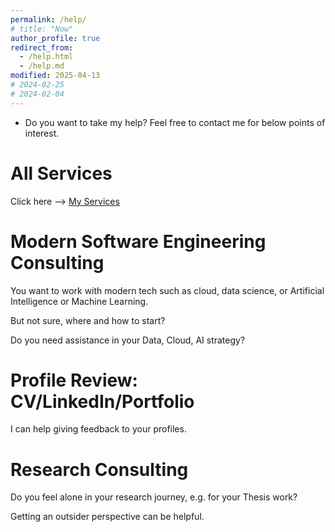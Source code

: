 ```yaml
---
permalink: /help/
# title: "Now"
author_profile: true
redirect_from: 
  - /help.html
  - /help.md
modified: 2025-04-13
# 2024-02-25
# 2024-02-04
---
```

<!-- About Aditya -->

* Do you want to take my help? Feel free to contact me for below points of interest.

# All Services 

Click here --> [My Services](https://topmate.io/adityam582)


# Modern Software Engineering Consulting

You want to work with modern tech such as cloud, data science, or Artificial Intelligence or Machine Learning.

But not sure, where and how to start?

Do you need assistance in your Data, Cloud, AI strategy?


# Profile Review: CV/LinkedIn/Portfolio

I can help giving feedback to your profiles.

# Research Consulting

Do you feel alone in your research journey, e.g. for your Thesis work? 

Getting an outsider perspective can be helpful.